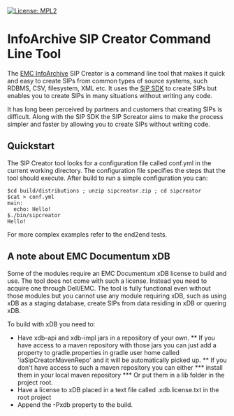 [![License: MPL2](https://img.shields.io/badge/license-mpl2-ff69b4.svg)](https://www.mozilla.org/en-US/MPL/2.0/)

# InfoArchive SIP Creator Command Line Tool

The [EMC InfoArchive](http://www.emc.com/enterprise-content-management/infoarchive/) SIP Creator is a command line
tool that makes it quick and easy to create SIPs from common types of source systems, such RDBMS, CSV, filesystem,
XML etc. It uses the [SIP SDK](https://github.com/Enterprise-Content-Management/infoarchive-sip-sdk) to create SIPs
but enables you to create SIPs in many situations without writing any code. 

It has long been perceived by partners and customers that creating SIPs is difficult. Along with the SIP SDK the SIP Screator
aims to make the process simpler and faster by allowing you to create SIPs without writing code. 

## Quickstart

The SIP Creator tool looks for a configuration file called conf.yml in the current working directory. The configuration file specifies the steps that the tool should execute. After build to run a simple configuration you can: 

```shell
$cd build/distributions ; unzip sipcreator.zip ; cd sipcreator
$cat > conf.yml
main:
  echo: Hello!
$./bin/sipcreator 
Hello!
```

For more complex examples refer to the end2end tests. 

## A note about EMC Documentum xDB 

Some of the modules require an EMC Documentum xDB license to build and use. The tool does not come with such a license. Instead you need to acquire one through Dell/EMC. The tool is fully functional even without
those modules but you cannot use any module requiring xDB, such as using xDB as a staging database, create SIPs from data residing in xDB or quering xDB.

To build with xDB you need to: 

* Have xdb-api and xdb-impl jars in a repository of your own. 
** If you have access to a maven repository with those jars you can just add a property to gradle.properties in gradle user home called 'iaSipCreatorMavenRepo' and it will be automatically picked up. 
** If you don't have access to such a maven repository you can either
*** install them in your local maven repository
*** Or put them in a lib folder in the project root. 
* Have a license to xDB placed in a text file called .xdb.license.txt in the root project
* Append the -Pxdb property to the build. 




